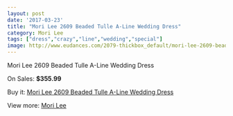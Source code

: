 ```yaml
---
layout: post
date: '2017-03-23'
title: "Mori Lee 2609 Beaded Tulle A-Line Wedding Dress"
category: Mori Lee
tags: ["dress","crazy","line","wedding","special"]
image: http://www.eudances.com/2079-thickbox_default/mori-lee-2609-beaded-tulle-a-line-wedding-dress.jpg
---
```

Mori Lee 2609 Beaded Tulle A-Line Wedding Dress

On Sales: **$355.99**
<a href="https://www.eudances.com/en/mori-lee/703-mori-lee-2609-beaded-tulle-a-line-wedding-dress.html"><amp-img layout="responsive" width="600" height="600" src="//www.eudances.com/2079-thickbox_default/mori-lee-2609-beaded-tulle-a-line-wedding-dress.jpg" alt="Mori Lee 2609 Beaded Tulle A-Line Wedding Dress 0" /></a>
<a href="https://www.eudances.com/en/mori-lee/703-mori-lee-2609-beaded-tulle-a-line-wedding-dress.html"><amp-img layout="responsive" width="600" height="600" src="//www.eudances.com/2083-thickbox_default/mori-lee-2609-beaded-tulle-a-line-wedding-dress.jpg" alt="Mori Lee 2609 Beaded Tulle A-Line Wedding Dress 1" /></a>
<a href="https://www.eudances.com/en/mori-lee/703-mori-lee-2609-beaded-tulle-a-line-wedding-dress.html"><amp-img layout="responsive" width="600" height="600" src="//www.eudances.com/2082-thickbox_default/mori-lee-2609-beaded-tulle-a-line-wedding-dress.jpg" alt="Mori Lee 2609 Beaded Tulle A-Line Wedding Dress 2" /></a>
<a href="https://www.eudances.com/en/mori-lee/703-mori-lee-2609-beaded-tulle-a-line-wedding-dress.html"><amp-img layout="responsive" width="600" height="600" src="//www.eudances.com/2081-thickbox_default/mori-lee-2609-beaded-tulle-a-line-wedding-dress.jpg" alt="Mori Lee 2609 Beaded Tulle A-Line Wedding Dress 3" /></a>
<a href="https://www.eudances.com/en/mori-lee/703-mori-lee-2609-beaded-tulle-a-line-wedding-dress.html"><amp-img layout="responsive" width="600" height="600" src="//www.eudances.com/2080-thickbox_default/mori-lee-2609-beaded-tulle-a-line-wedding-dress.jpg" alt="Mori Lee 2609 Beaded Tulle A-Line Wedding Dress 4" /></a>

Buy it: [Mori Lee 2609 Beaded Tulle A-Line Wedding Dress](https://www.eudances.com/en/mori-lee/703-mori-lee-2609-beaded-tulle-a-line-wedding-dress.html "Mori Lee 2609 Beaded Tulle A-Line Wedding Dress")

View more: [Mori Lee](https://www.eudances.com/en/9-mori-lee "Mori Lee")